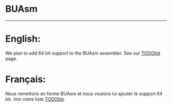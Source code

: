# BUAsm #

---

# English: #
We plan to add 64 bit support to the BUAsm assembler. See our [TODOlist](TODOlist.md) page.

# Français: #
Nous remettons en forme BUAsm et nous voulons lui ajouter le support 64 bit.
Voir notre liste [TODOlist](TODOlist.md).
